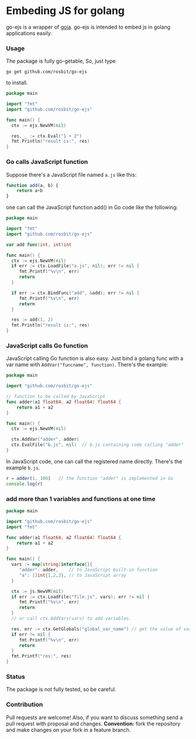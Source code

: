 # Embeding JS for golang

go-ejs is a wrapper of [goja](https://github.com/dop251/goja). go-ejs is intended to
embed js in golang applications easily.

### Usage

The package is fully go-getable, So, just type

  `go get github.com/rosbit/go-ejs`

to install.

```go
package main

import "fmt"
import "github.com/rosbit/go-ejs"

func main() {
  ctx := ejs.NewVM(nil)

  res, _ := ctx.Eval("1 + 2")
  fmt.Println("result is:", res)
}
```

### Go calls JavaScript function

Suppose there's a JavaScript file named `a.js` like this:

```javascript
function add(a, b) {
    return a+b
}
```

one can call the JavaScript function add() in Go code like the following:

```go
package main

import "fmt"
import "github.com/rosbit/go-ejs"

var add func(int, int)int

func main() {
  ctx := ejs.NewVM(nil)
  if err := ctx.LoadFile("a.js", nil); err != nil {
     fmt.Printf("%v\n", err)
     return
  }

  if err := ctx.BindFunc("add", &add); err != nil {
     fmt.Printf("%v\n", err)
     return
  }

  res := add(1, 2)
  fmt.Println("result is:", res)
}
```

### JavaScript calls Go function

JavaScript calling Go function is also easy. Just bind a golang func with a var name
with `AddVar("funcname", function)`. There's the example:

```go
package main

import "github.com/rosbit/go-ejs"

// function to be called by JavaScript
func adder(a1 float64, a2 float64) float64 {
    return a1 + a2
}

func main() {
  ctx := ejs.NewVM(nil)

  ctx.AddVar("adder", adder)
  ctx.EvalFile("b.js", nil)  // b.js containing code calling "adder"
}
```

In JavaScript code, one can call the registered name directly. There's the example `b.js`.

```javascript
r = adder(1, 100)   // the function "adder" is implemented in Go
console.log(r)
```

### add more than 1 variables and functions at one time

```go
package main

import "github.com/rosbit/go-ejs"
import "fmt"

func adder(a1 float64, a2 float64) float64 {
    return a1 + a2
}

func main() {
  vars := map[string]interface{}{
     "adder": adder,    // to JavaScript built-in function
     "a": []int{1,2,3}, // to JavaScript array
  }

  ctx := js.NewVM(nil)
  if err := ctx.LoadFile("file.js", vars); err != nil {
     fmt.Printf("%v\n", err)
     return
  }
  // or call ctx.AddVars(vars) to add variables.

  res, err := ctx.GetGlobals("global_var_name") // get the value of var global_var_name
  if err != nil {
     fmt.Printf("%v\n", err)
     return
  }
  fmt.Printf("res:", res)
}
```

### Status

The package is not fully tested, so be careful.

### Contribution

Pull requests are welcome! Also, if you want to discuss something send a pull request with proposal and changes.
__Convention:__ fork the repository and make changes on your fork in a feature branch.
